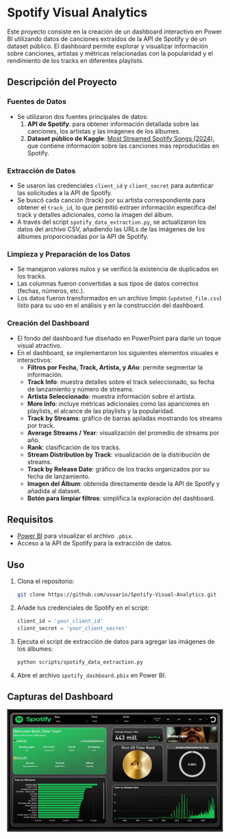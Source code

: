 
# Spotify Visual Analytics

Este proyecto consiste en la creación de un dashboard interactivo en Power BI utilizando datos de canciones extraídos de la API de Spotify y de un dataset público. El dashboard permite explorar y visualizar información sobre canciones, artistas y métricas relacionadas con la popularidad y el rendimiento de los tracks en diferentes playlists.

## Descripción del Proyecto

### Fuentes de Datos
- Se utilizaron dos fuentes principales de datos:
  1. **API de Spotify**: para obtener información detallada sobre las canciones, los artistas y las imágenes de los álbumes.
  2. **Dataset público de Kaggle**: [Most Streamed Spotify Songs (2024)](https://www.kaggle.com/datasets/nelgiriyewithana/most-streamed-spotify-songs-2024), que contiene información sobre las canciones más reproducidas en Spotify.

### Extracción de Datos
- Se usaron las credenciales `client_id` y `client_secret` para autenticar las solicitudes a la API de Spotify.
- Se buscó cada canción (track) por su artista correspondiente para obtener el `track_id`, lo que permitió extraer información específica del track y detalles adicionales, como la imagen del álbum.
- A través del script `spotify_data_extraction.py`, se actualizaron los datos del archivo CSV, añadiendo las URLs de las imágenes de los álbumes proporcionadas por la API de Spotify.

### Limpieza y Preparación de los Datos
- Se manejaron valores nulos y se verificó la existencia de duplicados en los tracks.
- Las columnas fueron convertidas a sus tipos de datos correctos (fechas, números, etc.).
- Los datos fueron transformados en un archivo limpio (`updated_file.csv`) listo para su uso en el análisis y en la construcción del dashboard.

### Creación del Dashboard
- El fondo del dashboard fue diseñado en PowerPoint para darle un toque visual atractivo.
- En el dashboard, se implementaron los siguientes elementos visuales e interactivos:
  - **Filtros por Fecha, Track, Artista, y Año**: permite segmentar la información.
  - **Track Info**: muestra detalles sobre el track seleccionado, su fecha de lanzamiento y número de streams.
  - **Artista Seleccionado**: muestra información sobre el artista.
  - **More Info**: incluye métricas adicionales como las apariciones en playlists, el alcance de las playlists y la popularidad.
  - **Track by Streams**: gráfico de barras apiladas mostrando los streams por track.
  - **Average Streams / Year**: visualización del promedio de streams por año.
  - **Rank**: clasificación de los tracks.
  - **Stream Distribution by Track**: visualización de la distribución de streams.
  - **Track by Release Date**: gráfico de los tracks organizados por su fecha de lanzamiento.
  - **Imagen del Álbum**: obtenida directamente desde la API de Spotify y añadida al dataset.
  - **Botón para limpiar filtros**: simplifica la exploración del dashboard.

## Requisitos

- [Power BI](https://powerbi.microsoft.com) para visualizar el archivo `.pbix`.
- Acceso a la API de Spotify para la extracción de datos.

## Uso

1. Clona el repositorio:
   ```bash
   git clone https://github.com/usuario/Spotify-Visual-Analytics.git
   ```
2. Añade tus credenciales de Spotify en el script:
   ```python
   client_id = 'your_client_id'
   client_secret = 'your_client_secret'
   ```
3. Ejecuta el script de extracción de datos para agregar las imágenes de los álbumes:
   ```bash
   python scripts/spotify_data_extraction.py
   ```
4. Abre el archivo `spotify_dashboard.pbix` en Power BI.

## Capturas del Dashboard

![Spotify Dashboard](images/Dashboard.jpeg)

